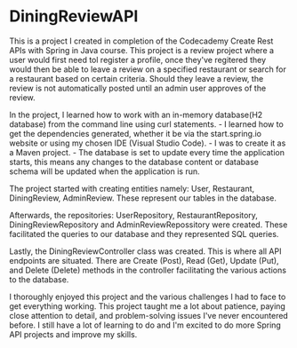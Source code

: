# DiningReviewAPI
This is a project I created in completion of the Codecademy Create Rest APIs with Spring in Java course. This project is a review project where a user would first need tol register a profile, once they've regitered they would then be able to leave a review on a specified restaurant or search for a restaurant based on certain criteria. Should they leave a review, the review is not automatically posted until an admin user approves of the review.



In the project, I learned how to work with an in-memory database(H2 database) from the command line using curl statements.
    - I learned how to get the dependencies generated, whether it be via the start.spring.io website or using my chosen IDE (Visual Studio Code).
    - I was to create it as a Maven project.
    - The database is set to update every time the application starts, this means any changes to the database content or database schema will be updated when the application is run.

The project started with creating entities namely: User, Restaurant, DiningReview, AdminReview. These represent our tables in the database.

Afterwards, the repositories: UserRepository, RestaurantRepository, DiningReviewRepository and AdminReviewRepossitory were created. These facilitated the queries to our database and they represented SQL queries.

Lastly, the DiningReviewController class was created. This is where all API endpoints are situated. There are Create (Post), Read (Get), Update (Put), and Delete (Delete) methods in the controller facilitating the various actions to the database.

I thoroughly enjoyed this project and the various challenges I had to face to get everything working. This project taught me a lot about patience, paying close attention to detail, and problem-solving issues I've never encountered before. I still have a lot of learning to do and I'm excited to do more Spring API projects and improve my skills.
